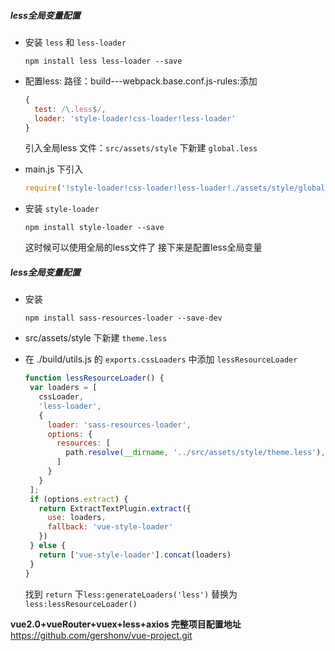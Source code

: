 ##### less全局变量配置

* 安装 `less` 和 `less-loader`

  ```
  npm install less less-loader --save
  ```

* 配置less: 路径：build---webpack.base.conf.js-rules:添加

  ```js
  {
    test: /\.less$/,
    loader: 'style-loader!css-loader!less-loader'
  }
  ```

  引入全局less 文件：`src/assets/style`  下新建 `global.less`

* main.js 下引入

  ```js
  require('!style-loader!css-loader!less-loader!./assets/style/global.less');
  ```

* 安装  `style-loader`

  ```
  npm install style-loader --save
  ```

  这时候可以使用全局的less文件了 接下来是配置less全局变量

##### less全局变量配置

* 安装

  ```
  npm install sass-resources-loader --save-dev
  ```

* src\/assets\/style 下新建 `theme.less`

* 在 .\/build\/utils.js 的 `exports.cssLoaders` 中添加 `lessResourceLoader`

  ```js
  function lessResourceLoader() {
   var loaders = [
     cssLoader,
     'less-loader',
     {
       loader: 'sass-resources-loader',
       options: {
         resources: [
           path.resolve(__dirname, '../src/assets/style/theme.less'),
         ]
       }
     }
   ];
   if (options.extract) {
     return ExtractTextPlugin.extract({
       use: loaders,
       fallback: 'vue-style-loader'
     })
   } else {
     return ['vue-style-loader'].concat(loaders)
   }
  }
  ```

  找到  `return` 下`less:generateLoaders('less')`  替换为`less:lessResourceLoader()`

**vue2.0+vueRouter+vuex+less+axios 完整项目配置地址** [https:\/\/github.com\/gershonv\/vue-project.git](https://github.com/gershonv/vue-project.git)

